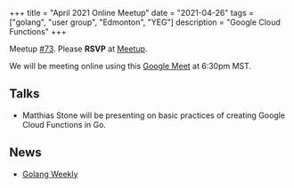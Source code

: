 +++
title = "April 2021 Online Meetup"
date = "2021-04-26"
tags = ["golang", "user group", "Edmonton", "YEG"]
description = "Google Cloud Functions"
+++

Meetup [#73](https://github.com/edmontongo/presentations/issues/115). Please **RSVP** at [Meetup](https://www.meetup.com/startupedmonton/events/wxtrfsyccgbjc/).

We will be meeting online using this [Google Meet](https://meet.google.com/uhj-nnbg-dcg) at 6:30pm MST.

## Talks

* Matthias Stone will be presenting on basic practices of creating Google Cloud Functions in Go.

## News

* [Golang Weekly](https://golangweekly.com/)
